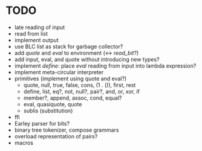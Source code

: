 TODO
====

* late reading of input
* read from list
* implement output
* use BLC list as stack for garbage collector?
* add *quote* and *eval* to environment (<-> *read\_bit*?)
* add input, eval, and quote without introducing new types?
* implement *define*: place *eval* reading from input into lambda expression?
* implement meta-circular interpreter
* primitives (implement using quote and eval?)
    * quote, null, true, false, cons, (1 . ()), first, rest
    * define, list, eq?, not, null?, pair?, and, or, xor, if
    * member?, append, assoc, cond, equal?
    * eval, quasiquote, quote
    * sublis (substitution)
* ffi
* Earley parser for bits?
* binary tree tokenizer, compose grammars
* overload representation of pairs?
* macros
